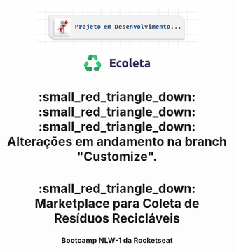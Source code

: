 <p align="center">
  <img alt="Em Obras" src="utils/img/em-obras.png" width="75%">
</p>

<p align="center">
  <img alt="Em Obras" src="public/assets/logo.svg" width="30%">
</p>

<h1 align="center">
:small_red_triangle_down: :small_red_triangle_down: :small_red_triangle_down: 
Alterações em andamento na branch "Customize".
</h1>

<h1 align="center">
:small_red_triangle_down:  Marketplace para Coleta de Resíduos Recicláveis
</h1>

<h3 align="center">
Bootcamp NLW-1 da Rocketseat
</h3>
